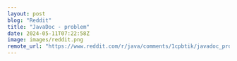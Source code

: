 ```yaml
---
layout: post
blog: "Reddit"
title: "JavaDoc - problem"
date: 2024-05-11T07:22:58Z
image: images/reddit.png
remote_url: "https://www.reddit.com/r/java/comments/1cpbtik/javadoc_problem/"
---
```

